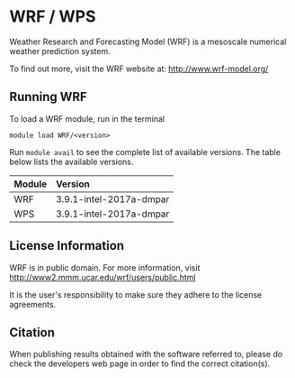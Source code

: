 # WRF / WPS

Weather Research and Forecasting Model (WRF) is a mesoscale numerical weather prediction system.

To find out more, visit the WRF website at: http://www.wrf-model.org/

## Running WRF

To load a WRF module, run in the terminal

    module load WRF/<version>

Run `module avail` to see the complete list of available versions. The table below lists the
available versions. 

| Module     | Version     |
| :------------- | :------------- |
| WRF | 3.9.1-intel-2017a-dmpar |
| WPS | 3.9.1-intel-2017a-dmpar |

## License Information

WRF is in public domain. For more information, visit http://www2.mmm.ucar.edu/wrf/users/public.html

It is the user's responsibility to make sure they adhere to the license agreements.

## Citation

When publishing results obtained with the software referred to, please do check the developers web page in order to find the correct citation(s).
